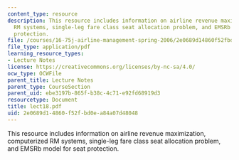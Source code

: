 ```yaml
---
content_type: resource
description: This resource includes information on airline revenue maximization, computerized
  RM systems, single-leg fare class seat allocation problem, and EMSRb model for seat
  protection.
file: /courses/16-75j-airline-management-spring-2006/2e0689d14860f52fbd0ea84a07d48048_lect18.pdf
file_type: application/pdf
learning_resource_types:
- Lecture Notes
license: https://creativecommons.org/licenses/by-nc-sa/4.0/
ocw_type: OCWFile
parent_title: Lecture Notes
parent_type: CourseSection
parent_uid: ebe3197b-865f-b38c-4c71-e92fd68919d3
resourcetype: Document
title: lect18.pdf
uid: 2e0689d1-4860-f52f-bd0e-a84a07d48048
---
```

This resource includes information on airline revenue maximization, computerized RM systems, single-leg fare class seat allocation problem, and EMSRb model for seat protection.